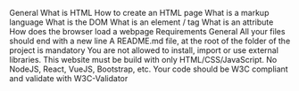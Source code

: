 General What is HTML How to create an HTML page What is a markup language What is the DOM What is an element / tag What is an attribute How does the browser load a webpage Requirements General All your files should end with a new line A README.md file, at the root of the folder of the project is mandatory You are not allowed to install, import or use external libraries. This website must be build with only HTML/CSS/JavaScript. No NodeJS, React, VueJS, Bootstrap, etc. Your code should be W3C compliant and validate with W3C-Validator
